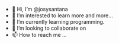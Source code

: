 - 👋 Hi, I’m @josysantana
- 👀 I’m interested to learn more and more...
- 🌱 I’m currently learning programming.
- 💞️ I’m looking to collaborate on 
- 📫 How to reach me ...

<!---
josysantana/josysantana is a ✨ special ✨ repository because its `README.md` (this file) appears on your GitHub profile.
You can click the Preview link to take a look at your changes.
--->
